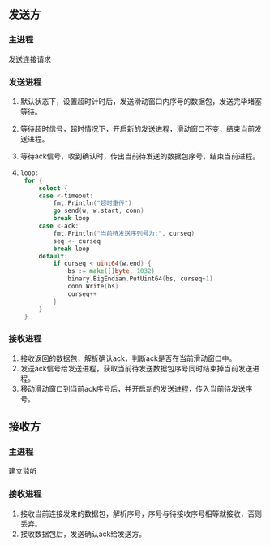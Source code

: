## 发送方

### 主进程

发送连接请求

### 发送进程

1. 默认状态下，设置超时计时后，发送滑动窗口内序号的数据包，发送完毕堵塞等待。

2. 等待超时信号，超时情况下，开启新的发送进程，滑动窗口不变，结束当前发送进程。

3. 等待ack信号，收到确认时，传出当前待发送的数据包序号，结束当前进程。

4. ```go
   loop:
   	for {
   		select {
   		case <-timeout:
   			fmt.Println("超时重传")
   			go send(w, w.start, conn)
   			break loop
   		case <-ack:
   			fmt.Println("当前待发送序列号为:", curseq)
   			seq <- curseq
   			break loop
   		default:
   			if curseq < uint64(w.end) {
   				bs := make([]byte, 1032)
   				binary.BigEndian.PutUint64(bs, curseq+1)
   				conn.Write(bs)
   				curseq++
   			}
   		}
   	}
   ```

### 接收进程

1. 接收返回的数据包，解析确认ack，判断ack是否在当前滑动窗口中。
2. 发送ack信号给发送进程，获取当前待发送数据包序号同时结束掉当前发送进程。
3. 移动滑动窗口到当前ack序号后，并开启新的发送进程，传入当前待发送序号。

## 接收方

### 主进程

建立监听

### 接收进程

1. 接收当前连接发来的数据包，解析序号，序号与待接收序号相等就接收，否则丢弃。
2. 接收数据包后，发送确认ack给发送方。